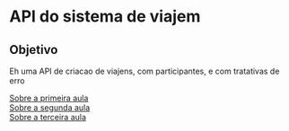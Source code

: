 # API do sistema de viajem

## Objetivo

Eh uma API de criacao de viajens, com participantes, e com tratativas de erro

<a href="./read/readme-aula1.md">Sobre a primeira aula</a>
<br>
<a href="./read/readme-aula2.md">Sobre a segunda aula</a>
<br>
<a href="./read/readme-aula3.md">Sobre a terceira aula</a>
